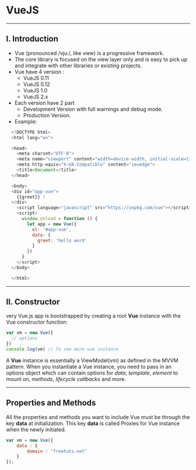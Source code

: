 # VueJS
----------------------------------------
## I. Introduction
- Vue (pronounced /vjuː/, like view) is a progressive framework.
- The core library is focused on the view layer only and is easy to pick up and integrate with other libraries or existing projects.
- Vue have 4 version :
	- VueJS 0.11
	- VueJS 0.12
	- VueJS 1.0
	- VueJS 2.x
- Each version have 2 part
  - Development Version with full warnings and debug mode.
  - Production Version.
- Example:
```javascript
  <!DOCTYPE html>
  <html lang="en">

  <head>
    <meta charset="UTF-8">
    <meta name="viewport" content="width=device-width, initial-scale=1.0">
    <meta http-equiv="X-UA-Compatible" content="ie=edge">
    <title>Document</title>
  </head>

  <body>
  <div id="app-vue">
    {{greet}} !
  </div>
    <script language="javascript" src="https://unpkg.com/vue"></script>
    <script>
      window.onload = function () {
        let app = new Vue({
          el: '#app-vue',
          data: {
            greet: 'hello word'
          }
        })
      }
    </script>
  </body>

  </html>
```

-----------------------------------------------
## II. Constructor
very Vue.js app is bootstrapped by creating a root **Vue** instance with the Vue constructor function:

```javascript
var vm = new Vue({
  // options
})
console.log(vm) // To see more vue instance
```
A **Vue** instance is essentially a ViewModel(vm) as defined in the MVVM pattern. When you instantiate a Vue instance, you need to pass in an options object which can contain options for *data*, *template*, *element* to mount on, *methods*, *lifecycle callbacks* and more. 

-----------------------------------------------
## Properties and Methods
All the properties and methods you want to include Vue must be through the key **data** at initialization. This key **data** is called Proxies for Vue instance when the newly initiated.
```javascript
var vm = new Vue({
    data : {
        domain : "freetuts.net"
    }
});

```
